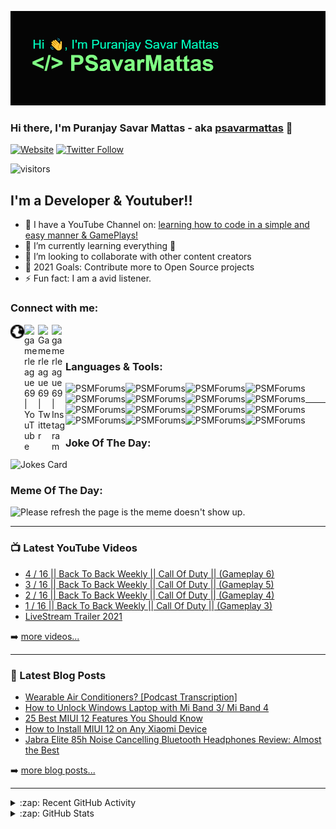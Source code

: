 ![Header](https://github.com/psavarmattas/psavarmattas/blob/master/header.png)

### Hi there, I'm Puranjay Savar Mattas - aka [psavarmattas][website] 👋

[![Website](https://img.shields.io/badge/Website-PSMForums-red?style=for-the-badge&logo=google)](https://psmforums.wordpress.com/)
[![Twitter Follow](https://img.shields.io/badge/Twitter-gamerleague69-blue?style=for-the-badge&logo=twitter)](https://twitter.com/gamerleague69)

![visitors](https://visitor-badge.glitch.me/badge?page_id=psavarmmattas.psavarmattas)

## I'm a Developer & Youtuber!!

- 🔭 I have a YouTube Channel on: [learning how to code in a simple and easy manner & GamePlays!][youtube]
- 🌱 I’m currently learning everything 🤣
- 👯 I’m looking to collaborate with other content creators
- 🥅 2021 Goals: Contribute more to Open Source projects
- ⚡ Fun fact: I am a avid listener. 


### Connect with me:

[<img align="left" alt="PSMForums" width="22px" src="https://raw.githubusercontent.com/iconic/open-iconic/master/svg/globe.svg" />][website]
[<img align="left" alt="gamerleague69 | YouTube" width="22px" src="https://cdn.jsdelivr.net/npm/simple-icons@v3/icons/youtube.svg" />][youtube]
[<img align="left" alt="Gamerleague69 | Twitter" width="22px" src="https://cdn.jsdelivr.net/npm/simple-icons@v3/icons/twitter.svg" />][twitter]
[<img align="left" alt="gamerleague69 | Instagram" width="22px" src="https://cdn.jsdelivr.net/npm/simple-icons@v3/icons/instagram.svg" />][instagram]

<br />
<br />

### Languages & Tools:

<img align="left" alt="PSMForums" src="https://img.shields.io/badge/python%20-%2314354C.svg?&style=for-the-badge&logo=python&logoColor=white"/>
<img align="left" alt="PSMForums" src="https://img.shields.io/badge/c%20-%2300599C.svg?&style=for-the-badge&logo=c&logoColor=white"/>
<img align="left" alt="PSMForums" src="https://img.shields.io/badge/c++%20-%2300599C.svg?&style=for-the-badge&logo=c%2B%2B&ogoColor=white"/>
<img align="left" alt="PSMForums" src="https://img.shields.io/badge/kotlin-%230095D5.svg?&style=for-the-badge&logo=kotlin&logoColor=white"/>
<img align="left" alt="PSMForums" src="https://img.shields.io/badge/html5%20-%23E34F26.svg?&style=for-the-badge&logo=html5&logoColor=white"/>
<img align="left" alt="PSMForums" src="https://img.shields.io/badge/markdown-%23000000.svg?&style=for-the-badge&logo=markdown&logoColor=white"/>
<img align="left" alt="PSMForums" src="https://img.shields.io/badge/material%20ui%20-%230081CB.svg?&style=for-the-badge&logo=material-ui&logoColor=white"/>
<img align="left" alt="PSMForums" src="https://img.shields.io/badge/adobe%20photoshop%20-%2331A8FF.svg?&style=for-the-badge&logo=adobe%20photoshop&logoColor=white"/>
<img align="left" alt="PSMForums" src="https://img.shields.io/badge/adobe%20illustrator%20-%23FF9A00.svg?&style=for-the-badge&logo=adobe%20illustrator&logoColor=white"/>
<img align="left" alt="PSMForums" src="https://img.shields.io/badge/git%20-%23F05033.svg?&style=for-the-badge&logo=git&logoColor=white"/>
<img align="left" alt="PSMForums" src="https://img.shields.io/badge/github%20-%23121011.svg?&style=for-the-badge&logo=github&logoColor=white"/>
<img align="left" alt="PSMForums" src="https://img.shields.io/badge/AWS%20-%23FF9900.svg?&style=for-the-badge&logo=amazon-aws&logoColor=white"/>
<img align="left" alt="PSMForums" src="https://img.shields.io/badge/Google%20Cloud%20-%234285F4.svg?&style=for-the-badge&logo=google-cloud&logoColor=white"/>
<img align="left" alt="PSMForums" src="https://img.shields.io/badge/azure%20-%230072C6.svg?&style=for-the-badge&logo=azure-devops&logoColor=white"/>
<imgalign="left" alt="PSMForums" src="https://img.shields.io/badge/vercel%20-%23000000.svg?&style=for-the-badge&logo=vercel&logoColor=white"/>
<imgalign="left" alt="PSMForums" src="https://img.shields.io/badge/firebase%20-%23039BE5.svg?&style=for-the-badge&logo=firebase"/>
<img align="left" alt="PSMForums" src="https://img.shields.io/badge/mysql-%2300f.svg?&style=for-the-badge&logo=mysql&logoColor=white"/>
<img align="left" alt="PSMForums" src="https://img.shields.io/badge/Jupyter%20-%23F37626.svg?&style=for-the-badge&logo=Jupyter&logoColor=white" />

<br />

---

<br />

### Joke Of The Day:
![Jokes Card](https://readme-jokes.vercel.app/api)


### Meme Of The Day:
<img src='https://random-memer.herokuapp.com/' title="Meme" alt="Please refresh the page is the meme doesn't show up.">

---

### 📺 Latest YouTube Videos

<!-- YOUTUBE:START -->
- [4 / 16 || Back To Back Weekly || Call Of Duty || (Gameplay 6)](https://www.youtube.com/watch?v=0N8D2lrv3pQ)
- [3 / 16 || Back To Back Weekly || Call Of Duty || (Gameplay 5)](https://www.youtube.com/watch?v=g4Agvt-t-Cs)
- [2 / 16 || Back To Back Weekly || Call Of Duty || (Gameplay 4)](https://www.youtube.com/watch?v=TXXfhCxIUaE)
- [1 / 16 || Back To Back Weekly || Call Of Duty || (Gameplay 3)](https://www.youtube.com/watch?v=IOVW-WU_XH0)
- [LiveStream Trailer 2021](https://www.youtube.com/watch?v=2zSkNeshLeY)
<!-- YOUTUBE:END -->

➡️ [more videos...](https://www.youtube.com/channel/UCCLpoIOWWKOFe1s627GwAeQ)

---

### 📕 Latest Blog Posts

<!-- BLOG-POST-LIST:START -->
- [Wearable Air Conditioners? [Podcast Transcription]](https://psmforums.wordpress.com/2020/07/27/wearable-air-conditioners-podcast-transcription/)
- [How to Unlock Windows Laptop with Mi Band 3/ Mi Band 4](https://psmforums.wordpress.com/2020/06/21/how-to-unlock-windows-laptop-with-mi-band-3-mi-band-4/)
- [25 Best MIUI 12 Features You Should Know](https://psmforums.wordpress.com/2020/06/21/25-best-miui-12-features-you-should-know/)
- [How to Install MIUI 12 on Any Xiaomi Device](https://psmforums.wordpress.com/2020/06/21/how-to-install-miui-12-on-any-xiaomi-device/)
- [Jabra Elite 85h Noise Cancelling Bluetooth Headphones Review: Almost the Best](https://psmforums.wordpress.com/2020/06/20/jabra-elite-85h-noise-cancelling-bluetooth-headphones-review-almost-the-best/)
<!-- BLOG-POST-LIST:END -->

➡️ [more blog posts...](https://psmforums.wordpress.com/)

---

<details>
<summary>:zap: Recent GitHub Activity</summary>

<!--START_SECTION:activity-->
1. ❗️ Closed issue [#2](https://github.com/psavarmattas/PSMBot-Virtual-Assistant/issues/2) in [psavarmattas/PSMBot-Virtual-Assistant](https://github.com/psavarmattas/PSMBot-Virtual-Assistant)
2. 🗣 Commented on [#2](https://github.com/psavarmattas/PSMBot-Virtual-Assistant/issues/2) in [psavarmattas/PSMBot-Virtual-Assistant](https://github.com/psavarmattas/PSMBot-Virtual-Assistant)
3. 🎉 Merged PR [#3](https://github.com/psavarmattas/PSMBot-Virtual-Assistant/pull/3) in [psavarmattas/PSMBot-Virtual-Assistant](https://github.com/psavarmattas/PSMBot-Virtual-Assistant)
<!--END_SECTION:activity-->

</details>

<details>
<summary>:zap: GitHub Stats</summary>

<img align="left" alt="PSavarMattas's GitHub Stats" src="https://github-readme-stats.vercel.app/api?username=psavarmattas&show_icons=true&hide_border=true&theme=dark" />

<img align="left" alt="PSavarMattas's Top Languages" src="https://github-readme-stats.vercel.app/api/top-langs/?username=psavarmattas&layout=compact&theme=dark&show_icons=true&hide_border=true" />

</details>

[website]: https://psmforums.wordpress.com/
[twitter]: https://twitter.com/gamerleague69
[youtube]: https://www.youtube.com/channel/UCCLpoIOWWKOFe1s627GwAeQ
[instagram]: https://instagram.com/gamerleague69